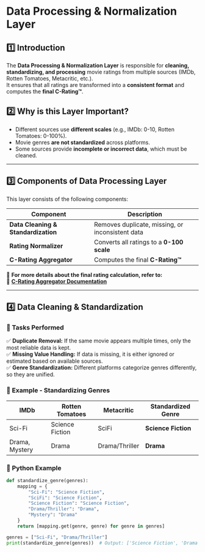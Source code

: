 # Data Processing & Normalization Layer

## 1️⃣ Introduction
The **Data Processing & Normalization Layer** is responsible for **cleaning, standardizing, and processing** movie ratings from multiple sources (IMDb, Rotten Tomatoes, Metacritic, etc.).  
It ensures that all ratings are transformed into a **consistent format** and computes the **final C-Rating™**.

## 2️⃣ Why is this Layer Important?
- Different sources use **different scales** (e.g., IMDb: 0-10, Rotten Tomatoes: 0-100%).
- Movie genres **are not standardized** across platforms.
- Some sources provide **incomplete or incorrect data**, which must be cleaned.

---

## 3️⃣ Components of Data Processing Layer
This layer consists of the following components:

| Component | Description |
|-----------|------------|
| **Data Cleaning & Standardization** | Removes duplicate, missing, or inconsistent data |
| **Rating Normalizer** | Converts all ratings to a **0-100 scale** |
| **C-Rating Aggregator** | Computes the final **C-Rating™** |

🔹 **For more details about the final rating calculation, refer to:**  
📌 **[C-Rating Aggregator Documentation](docs/c-rating.md)**

---

## 4️⃣ **Data Cleaning & Standardization**
### **🔹 Tasks Performed**
✅ **Duplicate Removal:** If the same movie appears multiple times, only the most reliable data is kept.  
✅ **Missing Value Handling:** If data is missing, it is either ignored or estimated based on available sources.  
✅ **Genre Standardization:** Different platforms categorize genres differently, so they are unified.

### **🔹 Example - Standardizing Genres**
| IMDb | Rotten Tomatoes | Metacritic | **Standardized Genre** |
|------|---------------|-----------|------------------|
| Sci-Fi | Science Fiction | SciFi | **Science Fiction** |
| Drama, Mystery | Drama | Drama/Thriller | **Drama** |

### **🔹 Python Example**
```python
def standardize_genre(genres):
    mapping = {
        "Sci-Fi": "Science Fiction",
        "SciFi": "Science Fiction",
        "Science Fiction": "Science Fiction",
        "Drama/Thriller": "Drama",
        "Mystery": "Drama"
    }
    return [mapping.get(genre, genre) for genre in genres]

genres = ["Sci-Fi", "Drama/Thriller"]
print(standardize_genre(genres))  # Output: ['Science Fiction', 'Drama']
